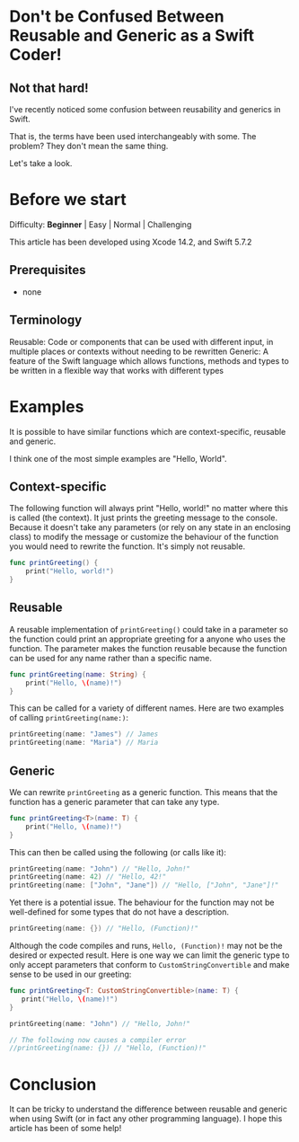 # Don't be Confused Between Reusable and Generic as a Swift Coder!
## Not that hard!

I've recently noticed some confusion between reusability and generics in Swift.

That is, the terms have been used interchangeably with some. The problem? They don't mean the same thing.

Let's take a look.

# Before we start
Difficulty: **Beginner** | Easy | Normal | Challenging

This article has been developed using Xcode 14.2, and Swift 5.7.2

## Prerequisites
- none

## Terminology
Reusable: Code or components that can be used with different input, in multiple places or contexts without needing to be rewritten
Generic: A feature of the Swift language which allows functions, methods and types to be written in a flexible way that works with different types

# Examples
It is possible to have similar functions which are context-specific, reusable and generic.

I think one of the most simple examples are "Hello, World". 

## Context-specific
The following function will always print "Hello, world!" no matter where this is called (the context). It just prints the greeting message to the console. Because it doesn't take any parameters (or rely on any state in an enclosing class) to modify the message or customize the behaviour of the function you would need to rewrite the function. It's simply not reusable.

```swift
func printGreeting() {
    print("Hello, world!")
}
```

## Reusable
A reusable implementation of `printGreeting()` could take in a parameter so the function could print an appropriate greeting for a anyone who uses the function. The parameter makes the function reusable because the function can be used for any name rather than a specific name.

```swift
func printGreeting(name: String) {
    print("Hello, \(name)!")
}
```

This can be called for a variety of different names. Here are two examples of calling `printGreeting(name:)`:

```swift
printGreeting(name: "James") // James
printGreeting(name: "Maria") // Maria
```

## Generic
We can rewrite `printGreeting` as a generic function. This means that the function has a generic parameter that can take any type. 

```swift
func printGreeting<T>(name: T) {
    print("Hello, \(name)!")
}
```

This can then be called using the following (or calls like it):

```swift
printGreeting(name: "John") // "Hello, John!"
printGreeting(name: 42) // "Hello, 42!"
printGreeting(name: ["John", "Jane"]) // "Hello, ["John", "Jane"]!"
```

Yet there is a potential issue. The behaviour for the function may not be well-defined for some types that do not have a description.

```swift
printGreeting(name: {}) // "Hello, (Function)!"
```

Although the code compiles and runs, `Hello, (Function)!` may not be the desired or expected result.
Here is one way we can limit the generic type to only accept parameters that conform to `CustomStringConvertible` and make sense to be used in our greeting: 

 ```swift
func printGreeting<T: CustomStringConvertible>(name: T) {
    print("Hello, \(name)!")
}

printGreeting(name: "John") // "Hello, John!"

// The following now causes a compiler error
//printGreeting(name: {}) // "Hello, (Function)!"
```
# Conclusion
It can be tricky to understand the difference between reusable and generic when using Swift (or in fact any other programming language). I hope this article has been of some help!

